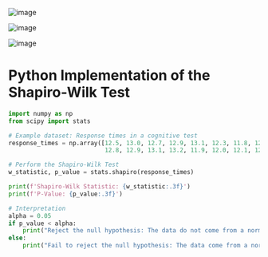 ![image](https://github.com/user-attachments/assets/3a2b72c3-1ea6-4fad-8d0b-34a7196d79ee)

![image](https://github.com/user-attachments/assets/90fa448b-b230-410b-9d81-a121f91f625b)

![image](https://github.com/user-attachments/assets/abe4c911-e455-47c2-94a5-c87eccfd7aaf)

# Python Implementation of the Shapiro-Wilk Test

```python
import numpy as np
from scipy import stats

# Example dataset: Response times in a cognitive test
response_times = np.array([12.5, 13.0, 12.7, 12.9, 13.1, 12.3, 11.8, 12.6, 13.0, 12.2, 
                           12.8, 12.9, 13.1, 13.2, 11.9, 12.0, 12.1, 12.4, 12.5, 12.7])

# Perform the Shapiro-Wilk Test
w_statistic, p_value = stats.shapiro(response_times)

print(f'Shapiro-Wilk Statistic: {w_statistic:.3f}')
print(f'P-Value: {p_value:.3f}')

# Interpretation
alpha = 0.05
if p_value < alpha:
    print("Reject the null hypothesis: The data do not come from a normally distributed population.")
else:
    print("Fail to reject the null hypothesis: The data come from a normally distributed population.")
```
